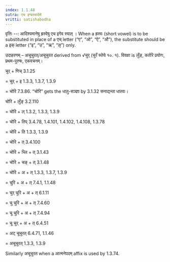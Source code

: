```yaml
---
index: 1.1.48
sutra: एच इग्घ्रस्वादेशे
vritti: satishabodha
---
```



वृत्तिः --: आदिश्यमानेषु ह्रस्वेषु एच इगेव स्यात् । When a ह्रस्वः (short vowel) is to be substituted in place of a एच् letter (“ए”, “ओ”, “ऐ”, “औ”), the substitute should be a इक् letter (“इ”, “उ”, “ऋ”, “ऌ”) only.


उदाहरणम् – अचूचुरत्/अचूचुरत derived from √चुर् (चुरँ स्तेये १०. १). विवक्षा is लुँङ्, कर्तरि प्रयोगः, प्रथम-पुरुषः, एकवचनम्।


चुर् + णिच् 3.1.25

= चुर् + इ 1.3.3, 1.3.7, 1.3.9

= चोरि 7.3.86. “चोरि” gets the धातु-सञ्ज्ञा by 3.1.32 सनाद्यन्ता धातवः।


चोरि + लुँङ् 3.2.110

= चोरि + ल् 1.3.2, 1.3.3, 1.3.9

= चोरि + तिप् 3.4.78, 1.4.101, 1.4.102, 1.4.108, 1.3.78

= चोरि + ति 1.3.3, 1.3.9

= चोरि + त् 3.4.100

= चोरि + च्लि + त् 3.1.43

= चोरि + चङ् + त् 3.1.48

= चोरि + अ + त् 1.3.3, 1.3.7, 1.3.9

= चुरि + अ + त् 7.4.1, 1.1.48

= चुर् चुरि + अ + त् 6.1.11

= चु चुरि + अ + त् 7.4.60

= चू चुरि + अ + त् 7.4.94

= चू चुर् + अ + त् 6.4.51

= अट् चूचुरत् 6.4.71, 1.1.46

= अचूचुरत् 1.3.3, 1.3.9


Similarly अचूचुरत when a आत्मनेपदम् affix is used by 1.3.74.

